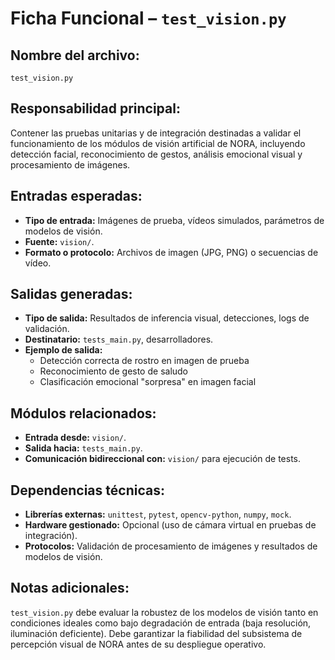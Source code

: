 # Ficha Funcional – `test_vision.py`

## Nombre del archivo:
`test_vision.py`

## Responsabilidad principal:
Contener las pruebas unitarias y de integración destinadas a validar el funcionamiento de los módulos de visión artificial de NORA, incluyendo detección facial, reconocimiento de gestos, análisis emocional visual y procesamiento de imágenes.

## Entradas esperadas:
- **Tipo de entrada:** Imágenes de prueba, vídeos simulados, parámetros de modelos de visión.
- **Fuente:** `vision/`.
- **Formato o protocolo:** Archivos de imagen (JPG, PNG) o secuencias de vídeo.

## Salidas generadas:
- **Tipo de salida:** Resultados de inferencia visual, detecciones, logs de validación.
- **Destinatario:** `tests_main.py`, desarrolladores.
- **Ejemplo de salida:**
  - Detección correcta de rostro en imagen de prueba
  - Reconocimiento de gesto de saludo
  - Clasificación emocional "sorpresa" en imagen facial

## Módulos relacionados:
- **Entrada desde:** `vision/`.
- **Salida hacia:** `tests_main.py`.
- **Comunicación bidireccional con:** `vision/` para ejecución de tests.

## Dependencias técnicas:
- **Librerías externas:** `unittest`, `pytest`, `opencv-python`, `numpy`, `mock`.
- **Hardware gestionado:** Opcional (uso de cámara virtual en pruebas de integración).
- **Protocolos:** Validación de procesamiento de imágenes y resultados de modelos de visión.

## Notas adicionales:
`test_vision.py` debe evaluar la robustez de los modelos de visión tanto en condiciones ideales como bajo degradación de entrada (baja resolución, iluminación deficiente). Debe garantizar la fiabilidad del subsistema de percepción visual de NORA antes de su despliegue operativo.